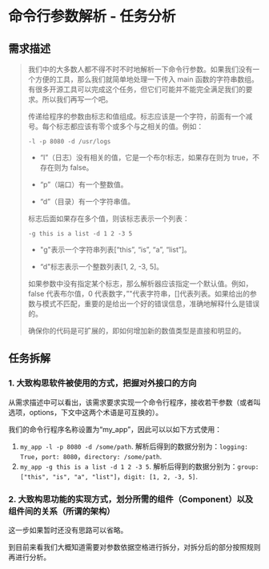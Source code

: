 # 命令行参数解析 - 任务分析

## 需求描述

> 我们中的大多数人都不得不时不时地解析一下命令行参数。如果我们没有一个方便的工具，那么我们就简单地处理一下传入 main 函数的字符串数组。有很多开源工具可以完成这个任务，但它们可能并不能完全满足我们的要求。所以我们再写一个吧。
> 
> 传递给程序的参数由标志和值组成。标志应该是一个字符，前面有一个减号。每个标志都应该有零个或多个与之相关的值。例如：
> 
> `-l -p 8080 -d /usr/logs`
> 
> * “l”（日志）没有相关的值，它是一个布尔标志，如果存在则为 true，不存在则为 false。
> 
> * “p”（端口）有一个整数值。
> 
> * “d”（目录）有一个字符串值。
> 
> 标志后面如果存在多个值，则该标志表示一个列表：
> 
> `-g this is a list -d 1 2 -3 5`
> 
> * "g"表示一个字符串列表[“this”, “is”, “a”, “list”]。
> 
> * “d"标志表示一个整数列表[1, 2, -3, 5]。
> 
> 如果参数中没有指定某个标志，那么解析器应该指定一个默认值。例如，false 代表布尔值，0 代表数字，”"代表字符串，[]代表列表。如果给出的参数与模式不匹配，重要的是给出一个好的错误信息，准确地解释什么是错误的。
> 
> 确保你的代码是可扩展的，即如何增加新的数值类型是直接和明显的。

## 任务拆解

### 1. 大致构思软件被使用的方式，把握对外接口的方向

从需求描述中可以看出，该需求要求实现一个命令行程序，接收若干参数（或者叫选项，options，下文中这两个术语是可互换的）。

我们的命令行程序名称设置为“my_app”，因此可以以如下方式使用：

1. `my_app -l -p 8080 -d /some/path`. 解析后得到的数据分别为：`logging: True`，`port: 8080`，`directory: /some/path`.
2. `my_app -g this is a list -d 1 2 -3 5`. 解析后得到的数据分别为：`group: ["this", "is", "a", "list"]`，`digit: [1, 2, -3, 5]`.

### 2. 大致构思功能的实现方式，划分所需的组件（Component）以及组件间的关系（所谓的架构）

这一步如果暂时还没有思路可以省略。

到目前来看我们大概知道需要对参数依据空格进行拆分，对拆分后的部分按照规则再进行分析。

